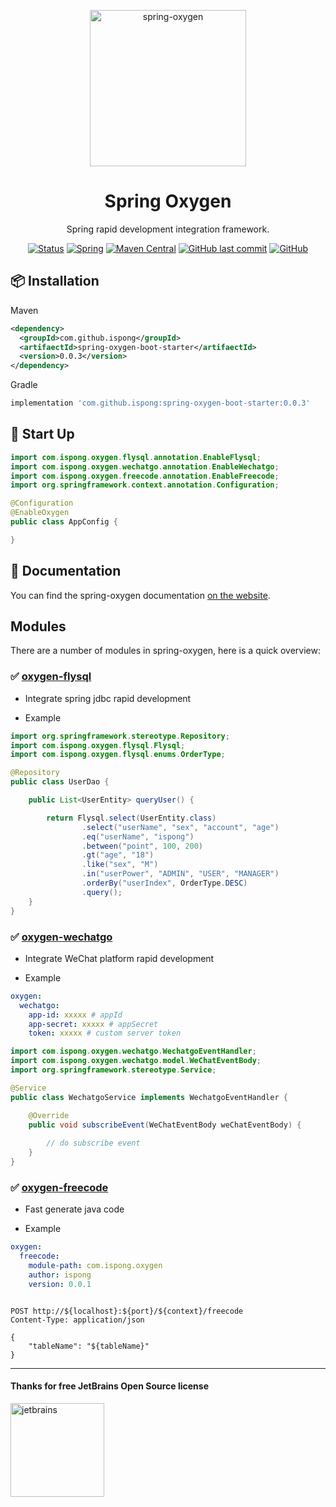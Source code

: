 <p align="center">
  <a href="https://github.com/ispong/spring-oxygen">
    <img alt="spring-oxygen" width="250" src="https://gitee.com/ispong/blog-images/raw/master/design/0ef04e6dc18553c88d8ae4815b4fc93.png">
  </a>
</p>

<h1 align="center">Spring Oxygen</h1>

<div align="center">

Spring rapid development integration framework.

[![Status][Status-image]][Status-url] [![Spring][Spring-image]][Spring-url] [![Maven Central][Maven-image]][Maven-url] [![GitHub last commit][commit-image]][commit-url] [![GitHub][license-image]][license-url]

[Status-image]: https://img.shields.io/badge/status-developing-ff69b4?style=flat-square
[Status-url]: https://github.com/ispong/spring-oxygen
[Spring-image]: https://img.shields.io/badge/spring-2.2.x-blue?style=flat-square
[Spring-url]: https://spring.io/
[Maven-image]: https://img.shields.io/maven-central/v/com.github.ispong/spring-oxygen-flysql?style=flat-square
[Maven-url]: https://search.maven.org/search?q=g:com.github.ispong
[commit-image]: https://img.shields.io/github/last-commit/ispong/spring-oxygen?style=flat-square
[commit-url]: https://github.com/ispong/spring-oxygen
[license-image]: https://img.shields.io/github/license/ispong/spring-oxygen?style=flat-square
[license-url]: https://github.com/ispong/spring-oxygen/blob/master/LICENSE

</div>

## 📦 Installation

Maven

```xml
<dependency>
  <groupId>com.github.ispong</groupId>
  <artifaectId>spring-oxygen-boot-starter</artifaectId>
  <version>0.0.3</version>
</dependency>
```

Gradle

```groovy
implementation 'com.github.ispong:spring-oxygen-boot-starter:0.0.3'
```

## 🔨 Start Up

```java
import com.ispong.oxygen.flysql.annotation.EnableFlysql;
import com.ispong.oxygen.wechatgo.annotation.EnableWechatgo;
import com.ispong.oxygen.freecode.annotation.EnableFreecode;
import org.springframework.context.annotation.Configuration;

@Configuration
@EnableOxygen
public class AppConfig {

}
```

## 📄 Documentation

You can find the spring-oxygen documentation [on the website](https://ispong.gitee.io/spring-oxygen).  

## Modules

There are a number of modules in spring-oxygen, here is a quick overview:

### ✅ [oxygen-flysql](https://ispong.gitee.io/spring-oxygen)

- Integrate spring jdbc rapid development

- Example

```java
import org.springframework.stereotype.Repository;
import com.ispong.oxygen.flysql.Flysql;
import com.ispong.oxygen.flysql.enums.OrderType;

@Repository
public class UserDao {

    public List<UserEntity> queryUser() {

        return Flysql.select(UserEntity.class)
                .select("userName", "sex", "account", "age")
                .eq("userName", "ispong")
                .between("point", 100, 200)
                .gt("age", "18")
                .like("sex", "M")
                .in("userPower", "ADMIN", "USER", "MANAGER")
                .orderBy("userIndex", OrderType.DESC)
                .query();
    }
}
```

### ✅ [oxygen-wechatgo](https://ispong.gitee.io/spring-oxygen)

- Integrate WeChat platform rapid development

- Example

```yaml
oxygen:
  wechatgo:
    app-id: xxxxx # appId
    app-secret: xxxxx # appSecret
    token: xxxxx # custom server token
```

```java
import com.ispong.oxygen.wechatgo.WechatgoEventHandler;
import com.ispong.oxygen.wechatgo.model.WeChatEventBody;
import org.springframework.stereotype.Service;

@Service
public class WechatgoService implements WechatgoEventHandler {

    @Override
    public void subscribeEvent(WeChatEventBody weChatEventBody) {
        
        // do subscribe event
    }
}
```

### ✅ [oxygen-freecode](https://ispong.gitee.io/spring-oxygen)

- Fast generate java code

- Example

```yaml
oxygen:
  freecode:
    module-path: com.ispong.oxygen 
    author: ispong 
    version: 0.0.1 
```

```http 

POST http://${localhost}:${port}/${context}/freecode
Content-Type: application/json

{
    "tableName": "${tableName}"
}
```

***

#### Thanks for free JetBrains Open Source license

<a href="https://www.jetbrains.com/?from=spring-oxygen" target="_blank"><img src="https://gitee.com/ispong/blog-images/raw/master/idea/idea-logo.png" height="150" alt="jetbrains"/></a>
